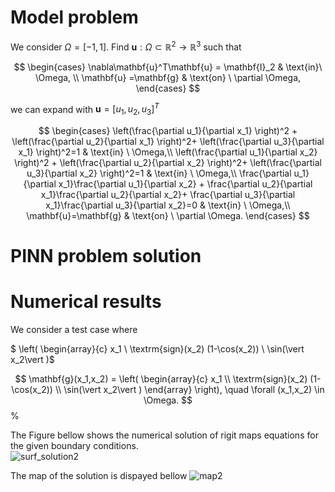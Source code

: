 # Model problem

We consider $\Omega=[-1,1]$. Find $\mathbf{u} : \Omega \subset \mathbb{R}^2  \rightarrow \mathbb{R}^3$ such that 

$$
\begin{cases}
\nabla\mathbf{u}^T\mathbf{u} = \mathbf{I}_2 & \text{in}\ \Omega, \\
\mathbf{u} =\mathbf{g} & \text{on} \ \partial \Omega,
\end{cases}
$$ 

we can expand with $\mathbf{u} = [u_1, u_2,u_3]^T$

$$
\begin{cases}
\left(\frac{\partial u_1}{\partial x_1} \right)^2 + \left(\frac{\partial u_2}{\partial x_1} \right)^2+  \left(\frac{\partial u_3}{\partial x_1} \right)^2=1
& \text{in} \ \Omega,\\
\left(\frac{\partial u_1}{\partial x_2} \right)^2 + \left(\frac{\partial u_2}{\partial x_2} \right)^2+  \left(\frac{\partial u_3}{\partial x_2} \right)^2=1 
& \text{in} \ \Omega,\\
\frac{\partial u_1}{\partial x_1}\frac{\partial u_1}{\partial x_2}  + \frac{\partial u_2}{\partial x_1}\frac{\partial u_2}{\partial x_2}+ \frac{\partial u_3}{\partial x_1}\frac{\partial u_3}{\partial x_2}=0
& \text{in} \ \Omega,\\
\mathbf{u}=\mathbf{g} & \text{on} \ \partial \Omega.
\end{cases}
$$

# PINN problem solution





# Numerical results

We consider a test case where

$ \left( \begin{array}{c} x_1 \\   \textrm{sign}(x_2) (1-\cos(x_2))   \\ \sin(\vert x_2\vert )$

$$
\mathbf{g}(x_1,x_2) = \left( \begin{array}{c} x_1 \\   \textrm{sign}(x_2) (1-\cos(x_2))   \\ \sin(\vert x_2\vert )     \end{array} \right), 
\quad \forall (x_1,x_2) \in \Omega.
$$ 
%

The Figure bellow shows the numerical solution of rigit maps equations for the given boundary conditions.  
![surf_solution2](https://user-images.githubusercontent.com/49443913/209683046-72002bf0-68f5-45ae-be4e-290270498fb0.png)

The map of the solution is dispayed bellow
![map2](https://user-images.githubusercontent.com/49443913/209685060-722fb60e-46d5-47f5-94cc-b2f5ea79f737.png)




